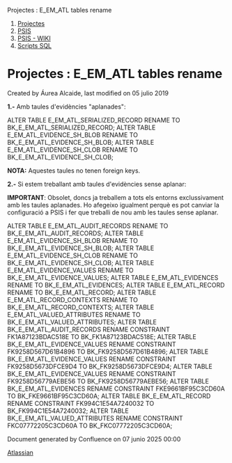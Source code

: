 Projectes : E\_EM\_ATL tables rename  

1.  [Projectes](index.md)
2.  [PSIS](PSIS_24215797.md)
3.  [PSIS - WIKI](PSIS---WIKI_24215598.md)
4.  [Scripts SQL](Scripts-SQL_24215612.md)

Projectes : E\_EM\_ATL tables rename
====================================

Created by Áurea Alcaide, last modified on 05 julio 2019

  

**1.-** Amb taules d'evidències "aplanades":

ALTER TABLE E\_EM\_ATL\_SERIALIZED\_RECORD RENAME TO BK\_E\_EM\_ATL\_SERIALIZED\_RECORD;
ALTER TABLE E\_EM\_ATL\_EVIDENCE\_SH\_BLOB RENAME TO BK\_E\_EM\_ATL\_EVIDENCE\_SH\_BLOB;
ALTER TABLE E\_EM\_ATL\_EVIDENCE\_SH\_CLOB RENAME TO BK\_E\_EM\_ATL\_EVIDENCE\_SH\_CLOB;

**NOTA:** Aquestes taules no tenen foreign keys.

**2.-** Si estem treballant amb taules d'evidències sense aplanar:

**IMPORTANT**: Obsolet, doncs ja treballem a tots els entorns exclussivament amb les taules aplanades. Ho afegeixo igualment perquè es pot canviar la configuració a PSIS i fer que treballi de nou amb les taules sense aplanar.

ALTER TABLE E\_EM\_ATL\_AUDIT\_RECORDS RENAME TO BK\_E\_EM\_ATL\_AUDIT\_RECORDS;
ALTER TABLE E\_EM\_ATL\_EVIDENCE\_SH\_BLOB RENAME TO BK\_E\_EM\_ATL\_EVIDENCE\_SH\_BLOB;
ALTER TABLE E\_EM\_ATL\_EVIDENCE\_SH\_CLOB RENAME TO BK\_E\_EM\_ATL\_EVIDENCE\_SH\_CLOB;
ALTER TABLE E\_EM\_ATL\_EVIDENCE\_VALUES RENAME TO BK\_E\_EM\_ATL\_EVIDENCE\_VALUES;
ALTER TABLE E\_EM\_ATL\_EVIDENCES RENAME TO BK\_E\_EM\_ATL\_EVIDENCES;
ALTER TABLE E\_EM\_ATL\_RECORD RENAME TO BK\_E\_EM\_ATL\_RECORD;
ALTER TABLE E\_EM\_ATL\_RECORD\_CONTEXTS RENAME TO BK\_E\_EM\_ATL\_RECORD\_CONTEXTS;
ALTER TABLE E\_EM\_ATL\_VALUED\_ATTRIBUTES RENAME TO BK\_E\_EM\_ATL\_VALUED\_ATTRIBUTES;
ALTER TABLE BK\_E\_EM\_ATL\_AUDIT\_RECORDS RENAME CONSTRAINT FK1A87123BDAC518E TO BK\_FK1A87123BDAC518E;
ALTER TABLE BK\_E\_EM\_ATL\_EVIDENCE\_VALUES RENAME CONSTRAINT FK9258D567D61B4896 TO BK\_FK9258D567D61B4896;
ALTER TABLE BK\_E\_EM\_ATL\_EVIDENCE\_VALUES RENAME CONSTRAINT FK9258D5673DFCE9D4 TO BK\_FK9258D5673DFCE9D4;
ALTER TABLE BK\_E\_EM\_ATL\_EVIDENCE\_VALUES RENAME CONSTRAINT FK9258D56779AEBE56 TO BK\_FK9258D56779AEBE56;
ALTER TABLE BK\_E\_EM\_ATL\_EVIDENCES RENAME CONSTRAINT FKE9661BF95C3CD60A TO BK\_FKE9661BF95C3CD60A;
ALTER TABLE BK\_E\_EM\_ATL\_RECORD RENAME CONSTRAINT FK994C1E54A7240032 TO BK\_FK994C1E54A7240032;
ALTER TABLE BK\_E\_EM\_ATL\_VALUED\_ATTRIBUTES RENAME CONSTRAINT FKC07772205C3CD60A TO BK\_FKC07772205C3CD60A;

Document generated by Confluence on 07 junio 2025 00:00

[Atlassian](http://www.atlassian.com/)